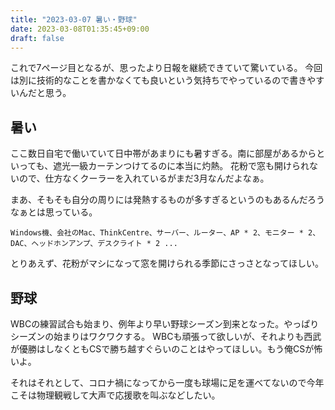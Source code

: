 ```yaml
---
title: "2023-03-07 暑い・野球"
date: 2023-03-08T01:35:45+09:00
draft: false
---
```


これで7ページ目となるが、思ったより日報を継続できていて驚いている。
今回は別に技術的なことを書かなくても良いという気持ちでやっているので書きやすいんだと思う。


## 暑い
ここ数日自宅で働いていて日中帯があまりにも暑すぎる。南に部屋があるからといっても、遮光一級カーテンつけてるのに本当に灼熱。
花粉で窓も開けられないので、仕方なくクーラーを入れているがまだ3月なんだよなぁ。

まあ、そもそも自分の周りには発熱するものが多すぎるというのもあるんだろうなぁとは思っている。

`Windows機、会社のMac、ThinkCentre、サーバー、ルーター、AP * 2、モニター * 2、DAC、ヘッドホンアンプ、デスクライト * 2 ...`

とりあえず、花粉がマシになって窓を開けられる季節にさっさとなってほしい。

## 野球
WBCの練習試合も始まり、例年より早い野球シーズン到来となった。やっぱりシーズンの始まりはワクワクする。
WBCも頑張って欲しいが、それよりも西武が優勝はしなくともCSで勝ち越すぐらいのことはやってほしい。もう俺CSが怖いよ。

それはそれとして、コロナ禍になってから一度も球場に足を運べてないので今年こそは物理観戦して大声で応援歌を叫ぶなどしたい。


